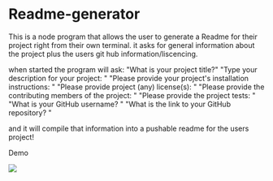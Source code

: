 # Readme-generator



This is a node program that allows the user to generate a Readme for their project right from their own terminal. 
it asks for general information about the project plus the users git hub information/liscencing.

when started the program will ask:
"What is your project title?"
"Type your description for your project: "
"Please provide your project's installation instructions: "
"Please provide project (any) license(s): "
 "Please provide the contributing members of the project: "
 "Please provide the project tests: "
 "What is your GitHub username? "
 "What is the link to your GitHub repository? "
 
 
 and it will compile that information into a pushable readme for the users project!
 
 Demo
 
 ![](readme-generator.gif)
